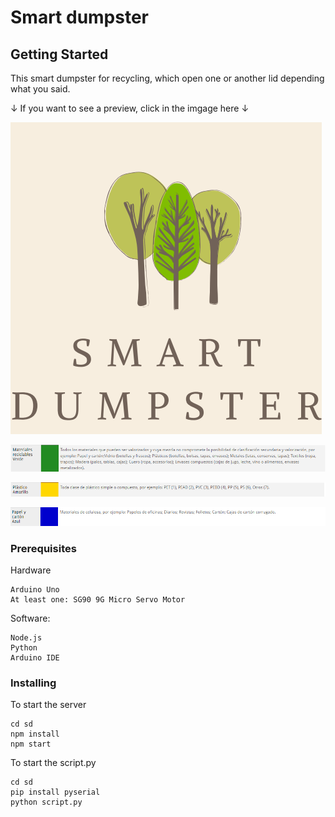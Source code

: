 # Smart dumpster

## Getting Started
This smart dumpster for recycling, which open one or another lid depending what you said.

↓ If you want to see a preview, click in the imgage here ↓

[![](/sd/public/images/smartDM.png "Preview")](https://www.youtube.com/watch?v=tHAK6SPQCzU)

![alt text](/sd/public/images/verde.png)

![alt text](/sd/public/images/amarillo.png)

![alt text](/sd/public/images/azul.png) 



### Prerequisites
Hardware
```
Arduino Uno
At least one: SG90 9G Micro Servo Motor
```
Software:
```
Node.js 
Python  
Arduino IDE
```
### Installing

To start the server
```
cd sd
npm install
npm start
```
To start the script.py
```
cd sd
pip install pyserial
python script.py
```
